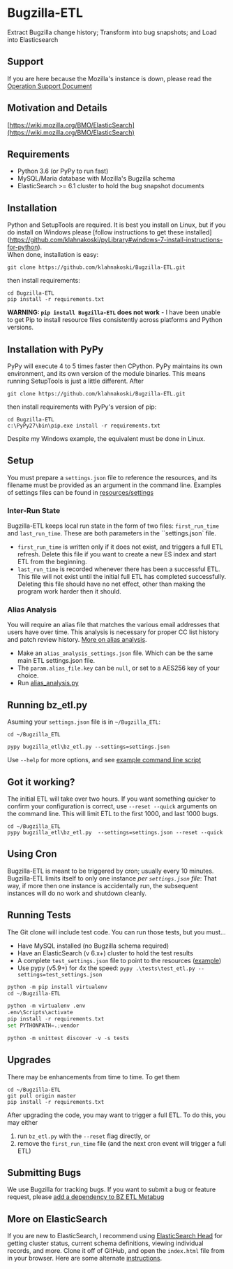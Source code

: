 
# Bugzilla-ETL

Extract Bugzilla change history; Transform into bug snapshots; and Load into Elasticsearch  


## Support

If you are here because the Mozilla's instance is down, please read the [Operation Support Document](docs/Operations%20Support.md)


## Motivation and Details

[https://wiki.mozilla.org/BMO/ElasticSearch](https://wiki.mozilla.org/BMO/ElasticSearch)

## Requirements

  * Python 3.6 (or PyPy to run fast)
  * MySQL/Maria database with Mozilla's Bugzilla schema 
  * ElasticSearch >= 6.1 cluster to hold the bug snapshot documents

## Installation

Python and SetupTools are required.  It is best you install on Linux, but if 
you do install on Windows please [follow instructions to get these installed]
(https://github.com/klahnakoski/pyLibrary#windows-7-install-instructions-for-python).  
When done, installation is easy:

    git clone https://github.com/klahnakoski/Bugzilla-ETL.git

then install requirements:

    cd Bugzilla-ETL
    pip install -r requirements.txt

**WARNING: `pip install Bugzilla-ETL` does not work** - I have been unable 
to get Pip to install resource files consistently across platforms and Python 
versions.

## Installation with PyPy

PyPy will execute 4 to 5 times faster then CPython.  PyPy maintains its own 
environment, and its own version of the module binaries.  This means running 
SetupTools is just a little different.  After

    git clone https://github.com/klahnakoski/Bugzilla-ETL.git

then install requirements with PyPy's version of pip:

    cd Bugzilla-ETL
    c:\PyPy27\bin\pip.exe install -r requirements.txt

Despite my Windows example, the equivalent must be done in Linux.

## Setup

You must prepare a `settings.json` file to reference the resources,
and its filename must be provided as an argument in the command line.
Examples of settings files can be found in [resources/settings](resources/settings)

### Inter-Run State

Bugzilla-ETL keeps local run state in the form of two files:
`first_run_time` and `last_run_time`.  These are both parameters
in the ``settings.json` file.

  * `first_run_time` is written only if it does not exist, and triggers a 
    full ETL refresh.  Delete this file if you want to create a new ES index 
    and start ETL from the beginning.
  * `last_run_time` is recorded whenever there has been a successful ETL.  
    This file will not exist until the initial full ETL has completed 
    successfully.  Deleting this file should have no net effect, other than 
    making the program work harder then it should.

### Alias Analysis

You will require an alias file that matches the various email addresses that 
users have over time.  This analysis is necessary for proper CC list history 
and patch review history.  [More on alias analysis](https://wiki.mozilla.org/BMO/ElasticSearch#Alias_Analysis).

  * Make an `alias_analysis_settings.json` file.  Which can be the same 
    main ETL settings.json file.
  * The `param.alias_file.key` can be `null`, or set to a AES256 key 
    of your choice.
  * Run [alias_analysis.py](https://github.com/klahnakoski/Bugzilla-ETL/blob/master/resources/scripts/alias_analysis.bat)


## Running bz_etl.py

Asuming your `settings.json` file is in `~/Bugzilla_ETL`:

    cd ~/Bugzilla_ETL

    pypy bugzilla_etl\bz_etl.py --settings=settings.json

Use `--help` for more options, and see [example command line script](resources/scripts/bz_etl.bat)

## Got it working?

The initial ETL will take over two hours.  If you want something
quicker to confirm your configuration is correct, use `--reset
--quick` arguments on the command line. This will limit ETL
to the first 1000, and last 1000 bugs.

    cd ~/Bugzilla_ETL
    pypy bugzilla_etl\bz_etl.py  --settings=settings.json --reset --quick

## Using Cron

Bugzilla-ETL is meant to be triggered by cron; usually every 10 minutes.
Bugzilla-ETL limits itself to only one instance *per `settings.json`
file*:  That way, if more then one instance is accidentally run, the
subsequent instances will do no work and shutdown cleanly.

## Running Tests

The Git clone will include test code. You can run those tests, but you must...

  * Have MySQL installed (no Bugzilla schema required)
  * Have an ElasticSearch (v 6.x+) cluster to hold the test results
  * A complete `test_settings.json` file to point to the resources ([example](./resources/settings/test_settings.json))
  * Use pypy (v5.9+) for 4x the speed: `pypy .\tests\test_etl.py --settings=test_settings.json`

```python
python -m pip install virtualenv
cd ~/Bugzilla-ETL

python -m virtualenv .env
.env\Scripts\activate
pip install -r requirements.txt
set PYTHONPATH=.;vendor

python -m unittest discover -v -s tests
```

## Upgrades

There may be enhancements from time to time.  To get them

    cd ~/Bugzilla-ETL
    git pull origin master
    pip install -r requirements.txt

After upgrading the code, you may want to trigger a full ETL.  To do this,
you may either

1.  run `bz_etl.py` with the `--reset` flag directly, or
2.  remove the `first_run_time` file (and the next cron event will trigger a full ETL)

## Submitting Bugs

We use Bugzilla for tracking bugs.  If you want to submit a bug or feature
request, please [add a dependency to BZ ETL Metabug](https://bugzilla.mozilla.org/showdependencytree.cgi?id=959670&hide_resolved=0)


## More on ElasticSearch

If you are new to ElasticSearch, I recommend using [ElasticSearch Head](https://github.com/mobz/elasticsearch-head)
for getting cluster status, current schema definitions, viewing individual
records, and more.  Clone it off of GitHub, and open the `index.html` file
from in your browser.  Here are some alternate [instructions](http://mobz.github.io/elasticsearch-head/).
